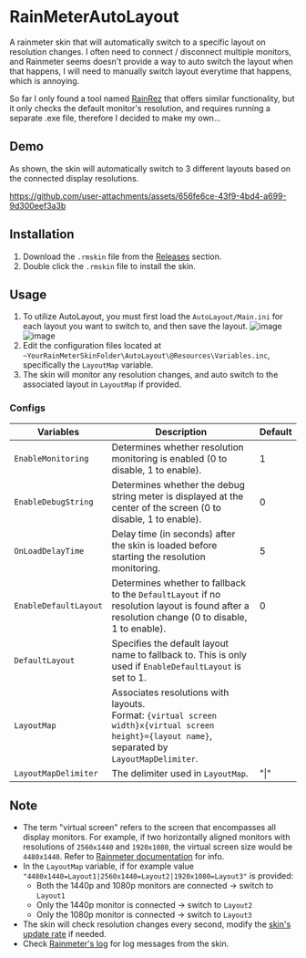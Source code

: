 # RainMeterAutoLayout

A rainmeter skin that will automatically switch to a specific layout on resolution changes. I often need to connect / disconnect multiple monitors, and Rainmeter seems doesn't provide a way to auto switch the layout when that happens, I will need to manually switch layout everytime that happens, which is annoying.

So far I only found a tool named [RainRez](https://forum.rainmeter.net/viewtopic.php?t=10471) that offers similar functionality, but it only checks the default monitor's resolution, and requires running a separate .exe file, therefore I decided to make my own...

## Demo

As shown, the skin will automatically switch to 3 different layouts based on the connected display resolutions.

https://github.com/user-attachments/assets/656fe6ce-43f9-4bd4-a699-9d300eef3a3b

## Installation

1. Download the `.rmskin` file from the [Releases](https://github.com/JoeSiu/RainMeterAutoLayout/releases/latest) section.
2. Double click the `.rmskin` file to install the skin.

## Usage

1. To utilize AutoLayout, you must first load the `AutoLayout/Main.ini` for each layout you want to switch to, and then save the layout.
   ![image](https://github.com/user-attachments/assets/ac7bc74c-6ff8-4642-8001-4986009dc0a3)
   ![image](https://github.com/user-attachments/assets/9c6a749a-fb40-4d93-bb2f-1dafdb9c45d2)
3. Edit the configuration files located at `~YourRainMeterSkinFolder\AutoLayout\@Resources\Variables.inc`, specifically the `LayoutMap` variable.
4. The skin will monitor any resolution changes, and auto switch to the associated layout in ``LayoutMap`` if provided.

### Configs

| Variables               | Description                                                                                                                                              | Default |
| ----------------------- | -------------------------------------------------------------------------------------------------------------------------------------------------------- | ------- |
| `EnableMonitoring`    | Determines whether resolution monitoring is enabled (0 to disable, 1 to enable).                                                                         | 1       |
| `EnableDebugString`   | Determines whether the debug string meter is displayed at the center of the screen (0 to disable, 1 to enable).                                         | 0       |
| `OnLoadDelayTime`     | Delay time (in seconds) after the skin is loaded before starting the resolution monitoring.                                                              | 5       |
| `EnableDefaultLayout` | Determines whether to fallback to the `DefaultLayout` if no resolution layout is found after a resolution change (0 to disable, 1 to enable).          | 0       |
| `DefaultLayout`       | Specifies the default layout name to fallback to. This is only used if `EnableDefaultLayout` is set to 1.                                              |         |
| `LayoutMap`           | Associates resolutions with layouts.<br />Format: `{virtual screen width}x{virtual screen height}={layout name}`, separated by `LayoutMapDelimiter`. |         |
| `LayoutMapDelimiter`  | The delimiter used in `LayoutMap`.                                                                                                                     | "\|"    |

## Note

- The term "virtual screen" refers to the screen that encompasses all display monitors. For example, if two horizontally aligned monitors with resolutions of `2560x1440` and `1920x1080`, the virtual screen size would be `4480x1440`. Refer to [Rainmeter documentation](https://docs.rainmeter.net/manual/measures/sysinfo/#Monitor) for info.
- In the `LayoutMap` variable, if for example value `"4480x1440=Layout1|2560x1440=Layout2|1920x1080=Layout3"` is provided:
  - Both the 1440p and 1080p monitors are connected → switch to `Layout1`
  - Only the 1440p monitor is connected → switch to `Layout2`
  - Only the 1080p monitor is connected → switch to `Layout3`
- The skin will check resolution changes every second, modify the [skin's update rate](https://github.com/JoeSiu/RainMeterAutoLayout/blob/9f94f5701e5a4d54b572e97680d19852c6bfc2f6/AutoLayout/Main.ini#L9) if needed.
- Check [Rainmeter's log](https://docs.rainmeter.net/manual/user-interface/about/#LogTab) for log messages from the skin.
